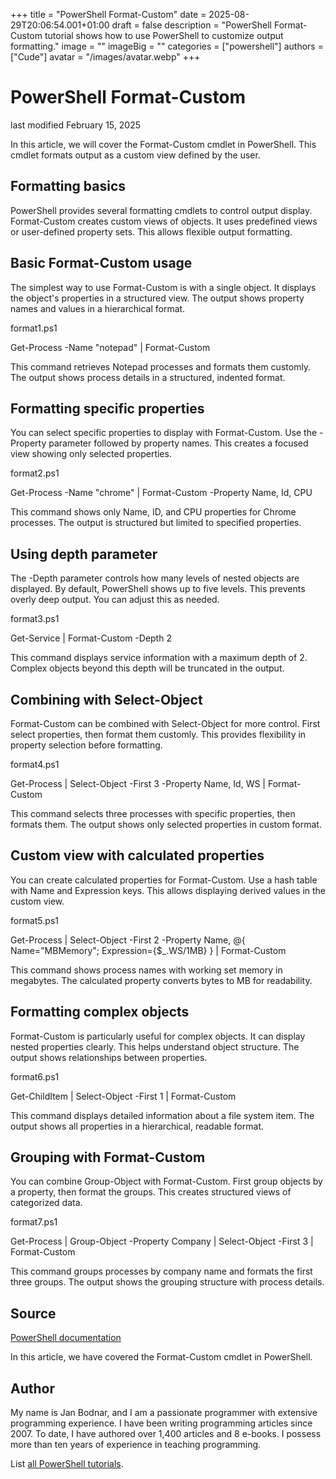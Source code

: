 +++
title = "PowerShell Format-Custom"
date = 2025-08-29T20:06:54.001+01:00
draft = false
description = "PowerShell Format-Custom tutorial shows how to use PowerShell to customize output formatting."
image = ""
imageBig = ""
categories = ["powershell"]
authors = ["Cude"]
avatar = "/images/avatar.webp"
+++

# PowerShell Format-Custom

last modified February 15, 2025

In this article, we will cover the Format-Custom cmdlet in
PowerShell. This cmdlet formats output as a custom view defined by the user.

## Formatting basics

PowerShell provides several formatting cmdlets to control output display.
Format-Custom creates custom views of objects. It uses predefined
views or user-defined property sets. This allows flexible output formatting.

## Basic Format-Custom usage

The simplest way to use Format-Custom is with a single object.
It displays the object's properties in a structured view. The output shows
property names and values in a hierarchical format.

format1.ps1
  

Get-Process -Name "notepad" | Format-Custom

This command retrieves Notepad processes and formats them customly.
The output shows process details in a structured, indented format.

## Formatting specific properties

You can select specific properties to display with Format-Custom.
Use the -Property parameter followed by property names. This creates a focused
view showing only selected properties.

format2.ps1
  

Get-Process -Name "chrome" | Format-Custom -Property Name, Id, CPU

This command shows only Name, ID, and CPU properties for Chrome processes.
The output is structured but limited to specified properties.

## Using depth parameter

The -Depth parameter controls how many levels of nested objects are displayed.
By default, PowerShell shows up to five levels. This prevents overly deep output.
You can adjust this as needed.

format3.ps1
  

Get-Service | Format-Custom -Depth 2

This command displays service information with a maximum depth of 2.
Complex objects beyond this depth will be truncated in the output.

## Combining with Select-Object

Format-Custom can be combined with Select-Object for
more control. First select properties, then format them customly. This provides
flexibility in property selection before formatting.

format4.ps1
  

Get-Process | Select-Object -First 3 -Property Name, Id, WS | Format-Custom

This command selects three processes with specific properties, then formats
them. The output shows only selected properties in custom format.

## Custom view with calculated properties

You can create calculated properties for Format-Custom. Use a
hash table with Name and Expression keys. This allows displaying derived
values in the custom view.

format5.ps1
  

Get-Process | Select-Object -First 2 -Property Name, @{
    Name="MBMemory"; Expression={$_.WS/1MB}
} | Format-Custom

This command shows process names with working set memory in megabytes.
The calculated property converts bytes to MB for readability.

## Formatting complex objects

Format-Custom is particularly useful for complex objects. It can
display nested properties clearly. This helps understand object structure.
The output shows relationships between properties.

format6.ps1
  

Get-ChildItem | Select-Object -First 1 | Format-Custom

This command displays detailed information about a file system item.
The output shows all properties in a hierarchical, readable format.

## Grouping with Format-Custom

You can combine Group-Object with Format-Custom.
First group objects by a property, then format the groups. This creates
structured views of categorized data.

format7.ps1
  

Get-Process | Group-Object -Property Company | Select-Object -First 3 | Format-Custom

This command groups processes by company name and formats the first three
groups. The output shows the grouping structure with process details.

## Source

[PowerShell documentation](https://docs.microsoft.com/en-us/powershell/)

In this article, we have covered the Format-Custom cmdlet in PowerShell.

## Author

My name is Jan Bodnar, and I am a passionate programmer with extensive
programming experience. I have been writing programming articles since 2007.
To date, I have authored over 1,400 articles and 8 e-books. I possess more
than ten years of experience in teaching programming.

List [all PowerShell tutorials](/powershell/).